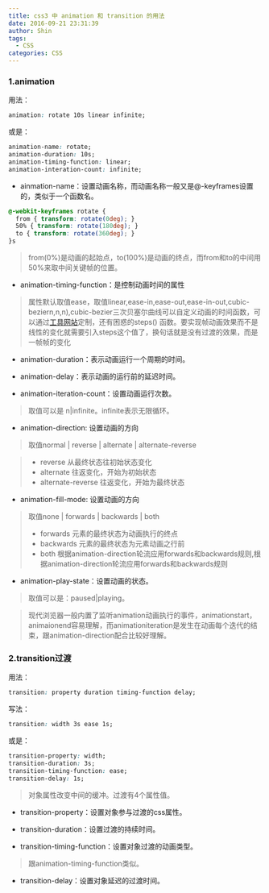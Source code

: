 ```yaml
---
title: css3 中 animation 和 transition 的用法
date: 2016-09-21 23:31:39
author: Shin
tags:
  - CSS
categories: CSS
---
```

### 1.animation 

用法：

```css
animation: rotate 10s linear infinite;
```

或是：

```css
animation-name: rotate;
animation-duration: 10s;
animation-timing-function: linear;
animation-interation-count: infinite;
```

* ainmation-name：设置动画名称，而动画名称一般又是@-keyframes设置的，类似于一个函数名。

```css
@-webkit-keyframes rotate {
  from { transform: rotate(0deg); }
  50% { transform: rotate(180deg); }
  to { transform: rotate(360deg); }
}s
```

> from(0%)是动画的起始点，to(100%)是动画的终点，而from和to的中间用50%来取中间关键帧的位置。

* animation-timing-function：是控制动画时间的属性

> 属性默认取值ease，取值linear,ease-in,ease-out,ease-in-out,cubic-beziern,n,n),cubic-bezier三次贝塞尔曲线可以自定义动画的时间函数，可以通过[工具网站](http://cubic-bezier.com/)定制，还有困惑的steps() 函数。要实现帧动画效果而不是线性的变化就需要引入steps这个值了，换句话就是没有过渡的效果，而是一帧帧的变化

* animation-duration：表示动画运行一个周期的时间。

* animation-delay：表示动画的运行前的延迟时间。

* animation-iteration-count：设置动画运行次数。

>取值可以是 n|infinite。infinite表示无限循环。

* animation-direction: 设置动画的方向

>取值normal | reverse | alternate | alternate-reverse

>+ reverse 从最终状态往初始状态变化
>+ alternate 往返变化，开始为初始状态
>+ alternate-reverse 往返变化，开始为最终状态

* animation-fill-mode: 设置动画的方向

>取值none | forwards | backwards | both
>- forwards 元素的最终状态为动画执行的终点
>- backwards 元素的最终状态为元素动画之行前
>- both 根据animation-direction轮流应用forwards和backwards规则,根据animation-direction轮流应用forwards和backwards规则

* animation-play-state：设置动画的状态。

>取值可以是：paused|playing。

>现代浏览器一般内置了监听animation动画执行的事件，animationstart，animaionend容易理解，而animationiteration是发生在动画每个迭代的结束，跟animation-direction配合比较好理解。

### 2.transition过渡

用法：

```css
transition: property duration timing-function delay;
```

写法：

```css
transition: width 3s ease 1s;
```

或是：

```css
transition-property: width;
transition-duration: 3s;
transition-timing-function: ease;
transition-delay: 1s;
```

>对象属性改变中间的缓冲。过渡有4个属性值。

* transition-property：设置对象参与过渡的css属性。

* transition-duration：设置过渡的持续时间。

* transition-timing-function：设置对象过渡的动画类型。

>跟animation-timing-function类似。

* transition-delay：设置对象延迟的过渡时间。

